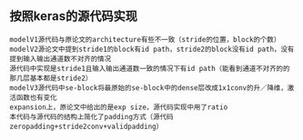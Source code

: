 ## 按照keras的源代码实现
    modelV1源代码与原论文的architecture有些不一致（stride的位置，block的个数）
    modelV2源论文中提到stride1的block有id path，stride2的block没有id path，没有提到输入输出通道数不对齐的情况
    源代码中实现是stride1且输入输出通道数一致的情况下有id path（能看到通道不对齐的的那几层基本都是stride2）
    modelV3源代码中se-block将最原始的se-block中的dense层改成1x1conv的升／降维，激活函数也有变化
    expansion上，原论文中给出的是exp size，源代码实现中用了ratio
    本代码与源代码的结构上简化了padding方式（源代码zeropadding+stride2conv+validpadding）
